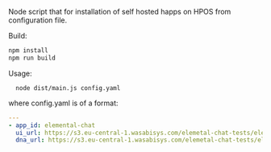Node script that for installation of self hosted happs on HPOS from configuration file.

Build:
```sh
npm install
npm run build
```

Usage:
```
  node dist/main.js config.yaml
```
where config.yaml is of a format:
```yaml
---
- app_id: elemental-chat
  ui_url: https://s3.eu-central-1.wasabisys.com/elemetal-chat-tests/elemental-chat.zip
  dna_url: https://s3.eu-central-1.wasabisys.com/elemetal-chat-tests/elemental-chat.dna.gz

```
